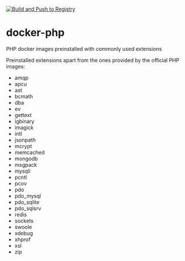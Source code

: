 [![Build and Push to Registry](https://github.com/koalaphils/docker-php/actions/workflows/dockerhub.yml/badge.svg)](https://github.com/koalaphils/docker-php/actions/workflows/dockerhub.yml)
# docker-php
PHP docker images preinstalled with commonly used extensions

Preinstalled extensions apart from the ones provided by the official PHP images:
- amqp
- apcu
- ast
- bcmath
- dba
- ev
- gettext
- igbinary
- imagick
- intl
- jsonpath
- mcrypt
- memcached
- mongodb
- msgpack
- mysqli
- pcntl
- pcov
- pdo
- pdo_mysql
- pdo_sqlite
- pdo_sqlsrv
- redis
- sockets
- swoole
- xdebug
- xhprof
- xsl
- zip